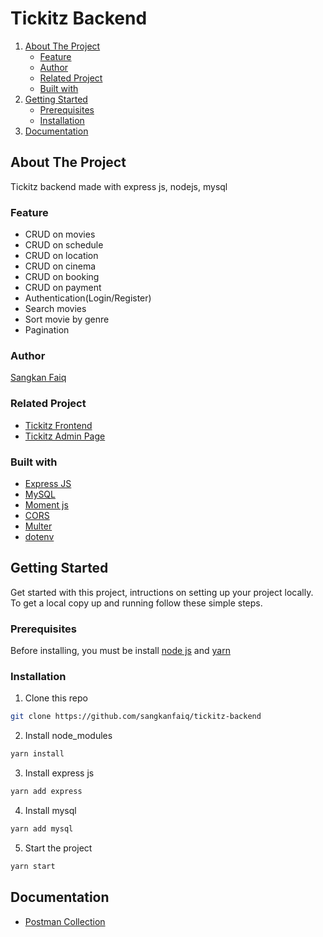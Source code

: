 # Tickitz Backend

<ol>
    <li>
      <a href="#about-the-project">About The Project</a>
      <ul>
        <li><a href="#feature">Feature</a></li>
        <li><a href="#author">Author</a></li>
        <li><a href="#related-project">Related Project</a></li>
        <li><a href="#built-with">Built with</a></li>
      </ul>
    </li>
    <li>
      <a href="#getting-started">Getting Started</a>
      <ul>
        <li><a href="#prerequisites">Prerequisites</a></li>
        <li><a href="#installation">Installation</a></li>
      </ul>
    </li>
  <li>
      <a href="#documentation">Documentation</a>
    </li>
</ol>

## About The Project
Tickitz backend made with express js, nodejs, mysql

### Feature
- CRUD on movies
- CRUD on schedule
- CRUD on location
- CRUD on cinema
- CRUD on booking
- CRUD on payment
- Authentication(Login/Register)
- Search movies
- Sort movie by genre
- Pagination

### Author
[Sangkan Faiq](https://github.com/sangkanfaiq)

### Related Project
- [Tickitz Frontend](https://github.com/sangkanfaiq/tickitz)
- [Tickitz Admin Page](https://github.com/sangkanfaiq/tickitz-admin)

### Built with
- [Express JS](https://expressjs.com/en/starter/installing.html)
- [MySQL](https://www.npmjs.com/package/mysql)
- [Moment js](https://momentjs.com/)
- [CORS](https://www.npmjs.com/package/cors)
- [Multer](https://www.npmjs.com/package/multer)
- [dotenv](https://www.npmjs.com/package/dotenv)

## Getting Started

Get started with this project, intructions on setting up your project locally.<br />
To get a local copy up and running follow these simple steps.
### Prerequisites

Before installing, you must be install [node js](https://nodejs.org) and [yarn](https://yarnpkg.com/getting-started/install)
### Installation

1. Clone this repo
 
```sh
git clone https://github.com/sangkanfaiq/tickitz-backend
```
2. Install node_modules

```sh
yarn install
```
3. Install express js

```sh
yarn add express
```
4. Install mysql

```sh
yarn add mysql
```
5. Start the project

```sh
yarn start
```

## Documentation

- [Postman Collection](https://documenter.getpostman.com/view/20407154/UzBqqRBN)
